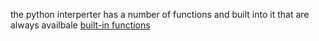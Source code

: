the python interperter has a number of functions and built into it that are always availbale
[built-in functions](https://docs.python.org/3/library/functions.html)
